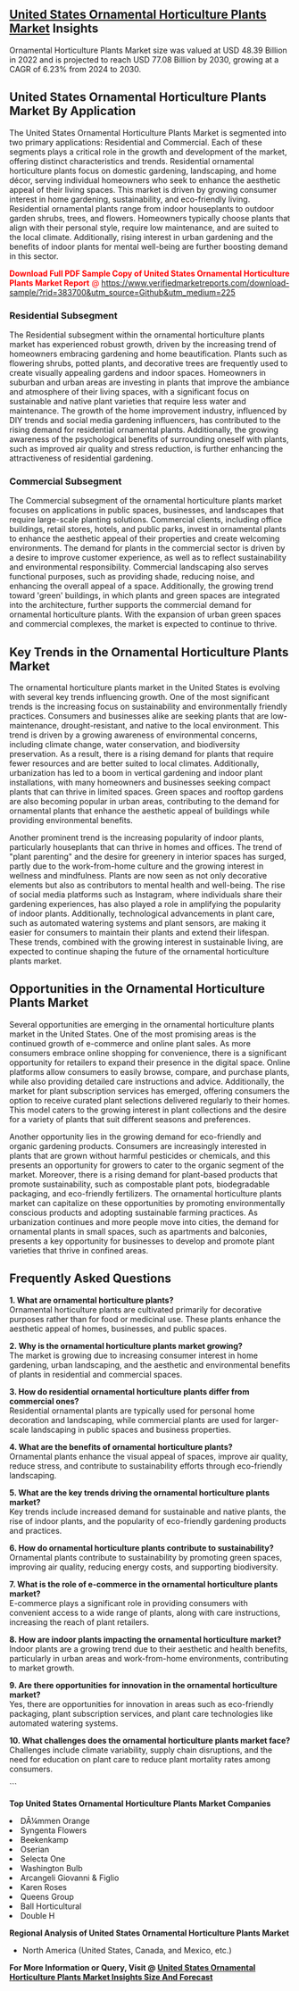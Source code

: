<h2><a href="https://www.verifiedmarketreports.com/download-sample/?rid=383700&amp;utm_source=Github&amp;utm_medium=225" target="_blank">United States Ornamental Horticulture Plants Market</a> Insights</h2><p>Ornamental Horticulture Plants Market size was valued at USD 48.39 Billion in 2022 and is projected to reach USD 77.08 Billion by 2030, growing at a CAGR of 6.23% from 2024 to 2030.</p><p> <h2>United States Ornamental Horticulture Plants Market By Application</h2> <p>The United States Ornamental Horticulture Plants Market is segmented into two primary applications: Residential and Commercial. Each of these segments plays a critical role in the growth and development of the market, offering distinct characteristics and trends. Residential ornamental horticulture plants focus on domestic gardening, landscaping, and home décor, serving individual homeowners who seek to enhance the aesthetic appeal of their living spaces. This market is driven by growing consumer interest in home gardening, sustainability, and eco-friendly living. Residential ornamental plants range from indoor houseplants to outdoor garden shrubs, trees, and flowers. Homeowners typically choose plants that align with their personal style, require low maintenance, and are suited to the local climate. Additionally, rising interest in urban gardening and the benefits of indoor plants for mental well-being are further boosting demand in this sector. <p><span class=""><span style="color: #ff0000;"><strong>Download Full PDF Sample Copy of United States Ornamental Horticulture Plants Market Report</strong> @ </span><a href="https://www.verifiedmarketreports.com/download-sample/?rid=383700&amp;utm_source=Github&amp;utm_medium=225" target="_blank">https://www.verifiedmarketreports.com/download-sample/?rid=383700&amp;utm_source=Github&amp;utm_medium=225</a></span></p></p> <h3>Residential Subsegment</h3> <p>The Residential subsegment within the ornamental horticulture plants market has experienced robust growth, driven by the increasing trend of homeowners embracing gardening and home beautification. Plants such as flowering shrubs, potted plants, and decorative trees are frequently used to create visually appealing gardens and indoor spaces. Homeowners in suburban and urban areas are investing in plants that improve the ambiance and atmosphere of their living spaces, with a significant focus on sustainable and native plant varieties that require less water and maintenance. The growth of the home improvement industry, influenced by DIY trends and social media gardening influencers, has contributed to the rising demand for residential ornamental plants. Additionally, the growing awareness of the psychological benefits of surrounding oneself with plants, such as improved air quality and stress reduction, is further enhancing the attractiveness of residential gardening. </p> <h3>Commercial Subsegment</h3> <p>The Commercial subsegment of the ornamental horticulture plants market focuses on applications in public spaces, businesses, and landscapes that require large-scale planting solutions. Commercial clients, including office buildings, retail stores, hotels, and public parks, invest in ornamental plants to enhance the aesthetic appeal of their properties and create welcoming environments. The demand for plants in the commercial sector is driven by a desire to improve customer experience, as well as to reflect sustainability and environmental responsibility. Commercial landscaping also serves functional purposes, such as providing shade, reducing noise, and enhancing the overall appeal of a space. Additionally, the growing trend toward 'green' buildings, in which plants and green spaces are integrated into the architecture, further supports the commercial demand for ornamental horticulture plants. With the expansion of urban green spaces and commercial complexes, the market is expected to continue to thrive. </p> <h2>Key Trends in the Ornamental Horticulture Plants Market</h2> <p>The ornamental horticulture plants market in the United States is evolving with several key trends influencing growth. One of the most significant trends is the increasing focus on sustainability and environmentally friendly practices. Consumers and businesses alike are seeking plants that are low-maintenance, drought-resistant, and native to the local environment. This trend is driven by a growing awareness of environmental concerns, including climate change, water conservation, and biodiversity preservation. As a result, there is a rising demand for plants that require fewer resources and are better suited to local climates. Additionally, urbanization has led to a boom in vertical gardening and indoor plant installations, with many homeowners and businesses seeking compact plants that can thrive in limited spaces. Green spaces and rooftop gardens are also becoming popular in urban areas, contributing to the demand for ornamental plants that enhance the aesthetic appeal of buildings while providing environmental benefits. </p> <p>Another prominent trend is the increasing popularity of indoor plants, particularly houseplants that can thrive in homes and offices. The trend of "plant parenting" and the desire for greenery in interior spaces has surged, partly due to the work-from-home culture and the growing interest in wellness and mindfulness. Plants are now seen as not only decorative elements but also as contributors to mental health and well-being. The rise of social media platforms such as Instagram, where individuals share their gardening experiences, has also played a role in amplifying the popularity of indoor plants. Additionally, technological advancements in plant care, such as automated watering systems and plant sensors, are making it easier for consumers to maintain their plants and extend their lifespan. These trends, combined with the growing interest in sustainable living, are expected to continue shaping the future of the ornamental horticulture plants market. </p> <h2>Opportunities in the Ornamental Horticulture Plants Market</h2> <p>Several opportunities are emerging in the ornamental horticulture plants market in the United States. One of the most promising areas is the continued growth of e-commerce and online plant sales. As more consumers embrace online shopping for convenience, there is a significant opportunity for retailers to expand their presence in the digital space. Online platforms allow consumers to easily browse, compare, and purchase plants, while also providing detailed care instructions and advice. Additionally, the market for plant subscription services has emerged, offering consumers the option to receive curated plant selections delivered regularly to their homes. This model caters to the growing interest in plant collections and the desire for a variety of plants that suit different seasons and preferences. </p> <p>Another opportunity lies in the growing demand for eco-friendly and organic gardening products. Consumers are increasingly interested in plants that are grown without harmful pesticides or chemicals, and this presents an opportunity for growers to cater to the organic segment of the market. Moreover, there is a rising demand for plant-based products that promote sustainability, such as compostable plant pots, biodegradable packaging, and eco-friendly fertilizers. The ornamental horticulture plants market can capitalize on these opportunities by promoting environmentally conscious products and adopting sustainable farming practices. As urbanization continues and more people move into cities, the demand for ornamental plants in small spaces, such as apartments and balconies, presents a key opportunity for businesses to develop and promote plant varieties that thrive in confined areas. </p> <h2>Frequently Asked Questions</h2> <p><strong>1. What are ornamental horticulture plants?</strong><br> Ornamental horticulture plants are cultivated primarily for decorative purposes rather than for food or medicinal use. These plants enhance the aesthetic appeal of homes, businesses, and public spaces.</p> <p><strong>2. Why is the ornamental horticulture plants market growing?</strong><br> The market is growing due to increasing consumer interest in home gardening, urban landscaping, and the aesthetic and environmental benefits of plants in residential and commercial spaces.</p> <p><strong>3. How do residential ornamental horticulture plants differ from commercial ones?</strong><br> Residential ornamental plants are typically used for personal home decoration and landscaping, while commercial plants are used for larger-scale landscaping in public spaces and business properties.</p> <p><strong>4. What are the benefits of ornamental horticulture plants?</strong><br> Ornamental plants enhance the visual appeal of spaces, improve air quality, reduce stress, and contribute to sustainability efforts through eco-friendly landscaping.</p> <p><strong>5. What are the key trends driving the ornamental horticulture plants market?</strong><br> Key trends include increased demand for sustainable and native plants, the rise of indoor plants, and the popularity of eco-friendly gardening products and practices.</p> <p><strong>6. How do ornamental horticulture plants contribute to sustainability?</strong><br> Ornamental plants contribute to sustainability by promoting green spaces, improving air quality, reducing energy costs, and supporting biodiversity.</p> <p><strong>7. What is the role of e-commerce in the ornamental horticulture plants market?</strong><br> E-commerce plays a significant role in providing consumers with convenient access to a wide range of plants, along with care instructions, increasing the reach of plant retailers.</p> <p><strong>8. How are indoor plants impacting the ornamental horticulture market?</strong><br> Indoor plants are a growing trend due to their aesthetic and health benefits, particularly in urban areas and work-from-home environments, contributing to market growth.</p> <p><strong>9. Are there opportunities for innovation in the ornamental horticulture market?</strong><br> Yes, there are opportunities for innovation in areas such as eco-friendly packaging, plant subscription services, and plant care technologies like automated watering systems.</p> <p><strong>10. What challenges does the ornamental horticulture plants market face?</strong><br> Challenges include climate variability, supply chain disruptions, and the need for education on plant care to reduce plant mortality rates among consumers.</p> ```</p><p><strong>Top United States Ornamental Horticulture Plants Market Companies</strong></p><div data-test-id=""><p><li>DÃ¼mmen Orange</li><li> Syngenta Flowers</li><li> Beekenkamp</li><li> Oserian</li><li> Selecta One</li><li> Washington Bulb</li><li> Arcangeli Giovanni & Figlio</li><li> Karen Roses</li><li> Queens Group</li><li> Ball Horticultural</li><li> Double H</li></p><div><strong>Regional Analysis of&nbsp;United States Ornamental Horticulture Plants Market</strong></div><ul><li dir="ltr"><p dir="ltr">North America&nbsp;(United States, Canada, and Mexico, etc.)</p></li></ul><p><strong>For More Information or Query, Visit @&nbsp;</strong><strong><a href="https://www.verifiedmarketreports.com/product/ornamental-horticulture-plants-market/?utm_source=Github&amp;utm_medium=225" target="_blank">United States Ornamental Horticulture Plants Market Insights Size And Forecast</a></strong></p></div>
